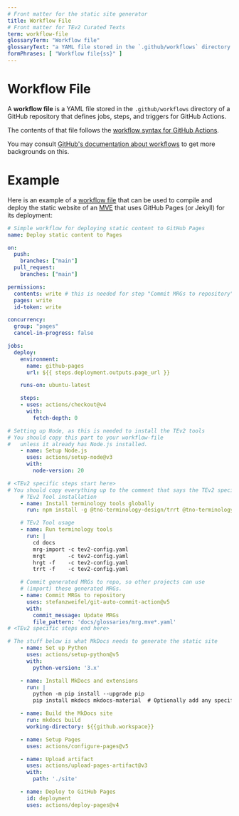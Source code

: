 ```yaml
---
# Front matter for the static site generator
title: Workflow File
# Front matter for TEv2 Curated Texts
term: workflow-file
glossaryTerm: "Workflow file"
glossaryText: "a YAML file stored in the `.github/workflows` directory of a GitHub repository that defines jobs, steps, and triggers for GitHub Actions. In our context, this file is used to compile and deploy the static website of an [MVE](@)."
formPhrases: [ "Workflow file{ss}" ]
---
```


# Workflow File

A **workflow file** is a YAML file stored in the `.github/workflows` directory of a GitHub repository that defines jobs, steps, and triggers for GitHub Actions.

The contents of that file follows the [workflow syntax for GitHub Actions](https://docs.github.com/en/actions/using-workflows/workflow-syntax-for-github-actions).

You may consult [GitHub's documentation about workflows](https://docs.github.com/en/actions/using-workflows/about-workflows) to get more backgrounds on this.

# Example

Here is an example of a [workflow file](@) that can be used
to compile and deploy the static website of an [MVE](@)
that uses GitHub Pages (or Jekyll) for its deployment:

~~~ yaml
# Simple workflow for deploying static content to GitHub Pages
name: Deploy static content to Pages

on:
  push:
    branches: ["main"]
  pull_request:
    branches: ["main"]

permissions:
  contents: write # this is needed for step "Commit MRGs to repository" to work
  pages: write
  id-token: write

concurrency:
  group: "pages"
  cancel-in-progress: false

jobs:
  deploy:
    environment:
      name: github-pages
      url: ${{ steps.deployment.outputs.page_url }}

    runs-on: ubuntu-latest

    steps:
    - uses: actions/checkout@v4
      with:
        fetch-depth: 0

# Setting up Node, as this is needed to install the TEv2 tools
# You should copy this part to your workflow-file
#   unless it already has Node.js installed.
    - name: Setup Node.js
      uses: actions/setup-node@v3
      with:
        node-version: 20

# <TEv2 specific steps start here>
# You should copy everything up to the comment that says the TEv2 specific steps ends
    # TEv2 Tool installation
    - name: Install terminology tools globally
      run: npm install -g @tno-terminology-design/trrt @tno-terminology-design/hrgt @tno-terminology-design/mrgt @tno-terminology-design/mrg-import

    # TEv2 Tool usage
    - name: Run terminology tools
      run: |
        cd docs
        mrg-import -c tev2-config.yaml
        mrgt       -c tev2-config.yaml
        hrgt -f    -c tev2-config.yaml
        trrt -f    -c tev2-config.yaml

    # Commit generated MRGs to repo, so other projects can use 
    # (import) these generated MRGs. 
    - name: Commit MRGs to repository
      uses: stefanzweifel/git-auto-commit-action@v5
      with:
        commit_message: Update MRGs
        file_pattern: 'docs/glossaries/mrg.mve*.yaml'
# <TEv2 specific steps end here>

# The stuff below is what MkDocs needs to generate the static site
    - name: Set up Python
      uses: actions/setup-python@v5
      with:
        python-version: '3.x'

    - name: Install MkDocs and extensions
      run: |
        python -m pip install --upgrade pip
        pip install mkdocs mkdocs-material  # Optionally add any specific MkDocs plugins you require

    - name: Build the MkDocs site
      run: mkdocs build
      working-directory: ${{github.workspace}}

    - name: Setup Pages
      uses: actions/configure-pages@v5

    - name: Upload artifact
      uses: actions/upload-pages-artifact@v3
      with:
        path: './site'

    - name: Deploy to GitHub Pages
      id: deployment
      uses: actions/deploy-pages@v4
~~~
